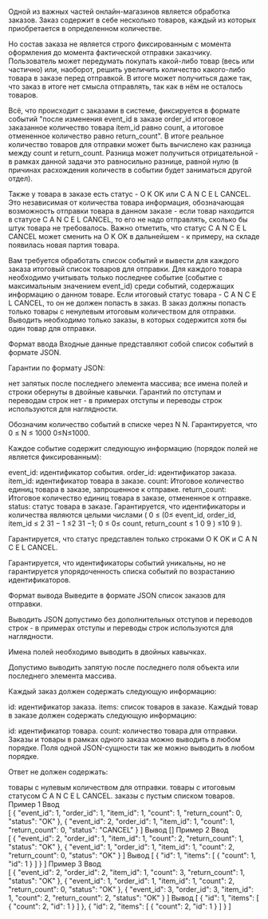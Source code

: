 Одной из важных частей онлайн-магазинов является обработка заказов. Заказ содержит в себе несколько товаров, каждый из которых приобретается в определенном количестве.

Но состав заказа не является строго фиксированным с момента оформления до момента фактической отправки заказчику. Пользователь может передумать покупать какой-либо товар (весь или частично) или, наоборот, решить увеличить количество какого-либо товара в заказе перед отправкой. В итоге может получиться даже так, что заказ в итоге нет смысла отправлять, так как в нём не осталось товаров.

Всё, что происходит с заказами в системе, фиксируется в формате событий "после изменения event_id в заказе order_id итоговое заказанное количество товара item_id равно count, а итоговое отмененное количество равно return_count". В итоге реальное количество товаров для отправки может быть вычислено как разница между count и return_count. Разница может получиться отрицательной - в рамках данной задачи это равносильно разнице, равной нулю (в причинах расхождения количеств в событии будет заниматься другой отдел).

Также у товара в заказе есть статус - 
O
K
OK или 
C
A
N
C
E
L
CANCEL. Это независимая от количества товара информация, обозначающая возможность отправки товара в данном заказе - если товар находится в статусе 
C
A
N
C
E
L
CANCEL, то его не надо отправлять, сколько бы штук товара не требовалось. Важно отметить, что статус 
C
A
N
C
E
L
CANCEL может сменить на 
O
K
OK в дальнейшем - к примеру, на складе появилась новая партия товара.

Вам требуется обработать список событий и вывести для каждого заказа итоговый список товаров для отправки. Для каждого товара необходимо учитывать только последнее событие (событие с максимальным значением event_id) среди событий, содержащих информацию о данном товаре. Если итоговый статус товара - 
C
A
N
C
E
L
CANCEL, то он не должен попасть в заказ. В заказ должны попасть только товары с ненулевым итоговым количеством для отправки. Выводить необходимо только заказы, в которых содержится хотя бы один товар для отправки.

Формат ввода
Входные данные представляют собой список событий в формате JSON.

Гарантии по формату JSON:

нет запятых после последнего элемента массива;
все имена полей и строки обернуты в двойные кавычки.
Гарантий по отступам и переводам строк нет - в примерах отступы и переводы строк используются для наглядности.

Обозначим количество событий в списке через 
N
N. Гарантируется, что 
0
≤
N
≤
1000
0≤N≤1000.

Каждое событие содержит следующую информацию (порядок полей не является фиксированным):

event_id: идентификатор события.
order_id: идентификатор заказа.
item_id: идентификатор товара в заказе.
count: Итоговое количество единиц товара в заказе, запрошенное к отправке.
return_count: Итоговое количество единиц товара в заказе, отмененное к отправке.
status: статус товара в заказе.
Гарантируется, что идентификаторы и количества являются целыми числами 
(
0
≤
(0≤ event_id, order_id, item_id 
≤
2
31
−
1
≤2 
31
 −1; 
0
≤
0≤ count, return_count 
≤
1
0
9
)
≤10 
9
 ).

Гарантируется, что статус представлен только строками 
O
K
OK и 
C
A
N
C
E
L
CANCEL.

Гарантируется, что идентификаторы событий уникальны, но не гарантируется упорядоченность списка событий по возрастанию идентификаторов.

Формат вывода
Выведите в формате JSON список заказов для отправки.

Выводить JSON допустимо без дополнительных отступов и переводов строк - в примерах отступы и переводы строк используются для наглядности.

Имена полей необходимо выводить в двойных кавычках.

Допустимо выводить запятую после последнего поля объекта или последнего элемента массива.

Каждый заказ должен содержать следующую информацию:

id: идентификатор заказа.
items: список товаров в заказе.
Каждый товар в заказе должен содержать следующую информацию:

id: идентификатор товара.
count: количество товара для отправки.
Заказы и товары в рамках одного заказа можно выводить в любом порядке. Поля одной JSON-сущности так же можно выводить в любом порядке.

Ответ не должен содержать:

товары с нулевым количеством для отправки.
товары с итоговым статусом 
C
A
N
C
E
L
CANCEL.
заказы с пустым списком товаров.
Пример 1
Ввод	
[
	{
		"event_id": 1,
		"order_id": 1,
		"item_id": 1,
		"count": 1,
		"return_count": 0,
		"status": "OK"
	},
	{
		"event_id": 2,
		"order_id": 1,
		"item_id": 1,
		"count": 1,
		"return_count": 0,
		"status": "CANCEL"
	}
]
Вывод
[]
Пример 2
Ввод	
[
	{
		"event_id": 2,
		"order_id": 1,
		"item_id": 1,
		"count": 2,
		"return_count": 1,
		"status": "OK"
	},
	{
		"event_id": 1,
		"order_id": 1,
		"item_id": 1,
		"count": 2,
		"return_count": 0,
		"status": "OK"
	}
]
Вывод
[
    {
        "id": 1,
        "items": [
            {
                "count": 1,
                "id": 1
            }
        ]
    }
]
Пример 3
Ввод	
[
	{
		"event_id": 2,
		"order_id": 2,
		"item_id": 1,
		"count": 3,
		"return_count": 1,
		"status": "OK"
	},
	{
		"event_id": 1,
		"order_id": 1,
		"item_id": 1,
		"count": 2,
		"return_count": 0,
		"status": "OK"
	},
	{
		"event_id": 3,
		"order_id": 3,
		"item_id": 1,
		"count": 2,
		"return_count": 2,
		"status": "OK"
	}
]
Вывод
[
    {
        "id": 1,
        "items": [
            {
                "count": 2,
                "id": 1
            }
        ]
    },
    {
        "id": 2,
        "items": [
            {
                "count": 2,
                "id": 1
            }
        ]
    }
]
